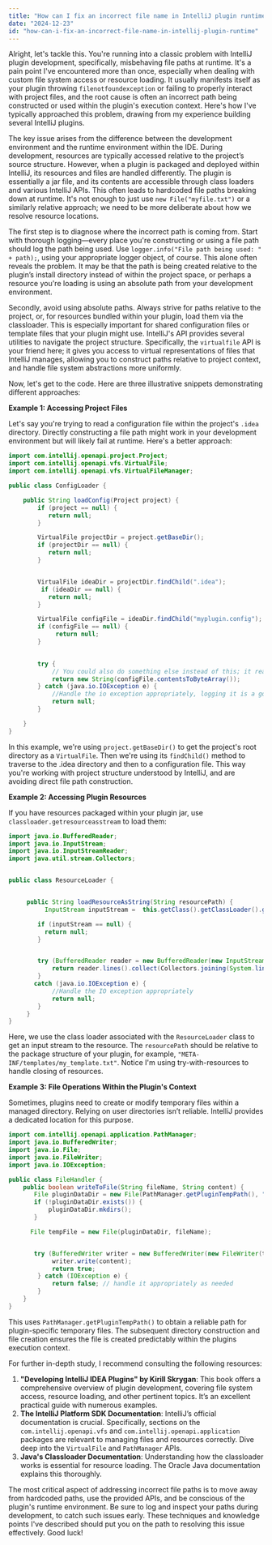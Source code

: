 ```yaml
---
title: "How can I fix an incorrect file name in IntelliJ plugin runtime?"
date: "2024-12-23"
id: "how-can-i-fix-an-incorrect-file-name-in-intellij-plugin-runtime"
---
```


Alright, let's tackle this. You're running into a classic problem with IntelliJ plugin development, specifically, misbehaving file paths at runtime. It's a pain point I've encountered more than once, especially when dealing with custom file system access or resource loading. It usually manifests itself as your plugin throwing `filenotfoundexception` or failing to properly interact with project files, and the root cause is often an incorrect path being constructed or used within the plugin's execution context. Here's how I've typically approached this problem, drawing from my experience building several IntelliJ plugins.

The key issue arises from the difference between the development environment and the runtime environment within the IDE. During development, resources are typically accessed relative to the project’s source structure. However, when a plugin is packaged and deployed within IntelliJ, its resources and files are handled differently. The plugin is essentially a jar file, and its contents are accessible through class loaders and various IntelliJ APIs. This often leads to hardcoded file paths breaking down at runtime. It's not enough to just use `new File("myfile.txt")` or a similarly relative approach; we need to be more deliberate about how we resolve resource locations.

The first step is to diagnose where the incorrect path is coming from. Start with thorough logging—every place you're constructing or using a file path should log the path being used. Use `logger.info("File path being used: " + path);`, using your appropriate logger object, of course. This alone often reveals the problem. It may be that the path is being created relative to the plugin’s install directory instead of within the project space, or perhaps a resource you're loading is using an absolute path from your development environment.

Secondly, avoid using absolute paths. Always strive for paths relative to the project, or, for resources bundled within your plugin, load them via the classloader. This is especially important for shared configuration files or template files that your plugin might use. IntelliJ's API provides several utilities to navigate the project structure. Specifically, the `virtualfile` API is your friend here; it gives you access to virtual representations of files that IntelliJ manages, allowing you to construct paths relative to project context, and handle file system abstractions more uniformly.

Now, let's get to the code. Here are three illustrative snippets demonstrating different approaches:

**Example 1: Accessing Project Files**

Let's say you're trying to read a configuration file within the project's `.idea` directory. Directly constructing a file path might work in your development environment but will likely fail at runtime. Here's a better approach:

```java
import com.intellij.openapi.project.Project;
import com.intellij.openapi.vfs.VirtualFile;
import com.intellij.openapi.vfs.VirtualFileManager;

public class ConfigLoader {

    public String loadConfig(Project project) {
        if (project == null) {
           return null;
        }

        VirtualFile projectDir = project.getBaseDir();
        if (projectDir == null) {
           return null;
        }


        VirtualFile ideaDir = projectDir.findChild(".idea");
         if (ideaDir == null) {
           return null;
        }

        VirtualFile configFile = ideaDir.findChild("myplugin.config");
        if (configFile == null) {
             return null;
        }
        

        try {
            // You could also do something else instead of this; it reads the content of the file
            return new String(configFile.contentsToByteArray());
        } catch (java.io.IOException e) {
            //Handle the io exception appropriately, logging it is a good idea
            return null;
        }

    }
}
```

In this example, we're using `project.getBaseDir()` to get the project's root directory as a `VirtualFile`. Then we're using its `findChild()` method to traverse to the .idea directory and then to a configuration file. This way you're working with project structure understood by IntelliJ, and are avoiding direct file path construction.

**Example 2: Accessing Plugin Resources**

If you have resources packaged within your plugin jar, use `classloader.getresourceasstream` to load them:

```java
import java.io.BufferedReader;
import java.io.InputStream;
import java.io.InputStreamReader;
import java.util.stream.Collectors;


public class ResourceLoader {


     public String loadResourceAsString(String resourcePath) {
          InputStream inputStream =  this.getClass().getClassLoader().getResourceAsStream(resourcePath);

        if (inputStream == null) {
          return null;
        }


        try (BufferedReader reader = new BufferedReader(new InputStreamReader(inputStream))) {
            return reader.lines().collect(Collectors.joining(System.lineSeparator()));
        }
       catch (java.io.IOException e) {
            //Handle the IO exception appropriately
            return null;
        }
     }
}

```

Here, we use the class loader associated with the `ResourceLoader` class to get an input stream to the resource. The `resourcePath` should be relative to the package structure of your plugin, for example,  `"META-INF/templates/my_template.txt"`. Notice I'm using try-with-resources to handle closing of resources.

**Example 3: File Operations Within the Plugin's Context**

Sometimes, plugins need to create or modify temporary files within a managed directory. Relying on user directories isn’t reliable. IntelliJ provides a dedicated location for this purpose.

```java
import com.intellij.openapi.application.PathManager;
import java.io.BufferedWriter;
import java.io.File;
import java.io.FileWriter;
import java.io.IOException;

public class FileHandler {
    public boolean writeToFile(String fileName, String content) {
       File pluginDataDir = new File(PathManager.getPluginTempPath(), "myplugin");
       if (!pluginDataDir.exists()) {
           pluginDataDir.mkdirs();
       }

      File tempFile = new File(pluginDataDir, fileName);


       try (BufferedWriter writer = new BufferedWriter(new FileWriter(tempFile))) {
            writer.write(content);
            return true;
        } catch (IOException e) {
            return false; // handle it appropriately as needed
        }
    }
}

```
This uses `PathManager.getPluginTempPath()` to obtain a reliable path for plugin-specific temporary files. The subsequent directory construction and file creation ensures the file is created predictably within the plugins execution context.

For further in-depth study, I recommend consulting the following resources:

1.  **"Developing IntelliJ IDEA Plugins" by Kirill Skrygan**: This book offers a comprehensive overview of plugin development, covering file system access, resource loading, and other pertinent topics. It’s an excellent practical guide with numerous examples.
2.  **The IntelliJ Platform SDK Documentation**: IntelliJ’s official documentation is crucial. Specifically, sections on the `com.intellij.openapi.vfs` and `com.intellij.openapi.application` packages are relevant to managing files and resources correctly. Dive deep into the `VirtualFile` and `PathManager` APIs.
3. **Java's Classloader Documentation**: Understanding how the classloader works is essential for resource loading. The Oracle Java documentation explains this thoroughly.

The most critical aspect of addressing incorrect file paths is to move away from hardcoded paths, use the provided APIs, and be conscious of the plugin's runtime environment. Be sure to log and inspect your paths during development, to catch such issues early. These techniques and knowledge points I've described should put you on the path to resolving this issue effectively. Good luck!
